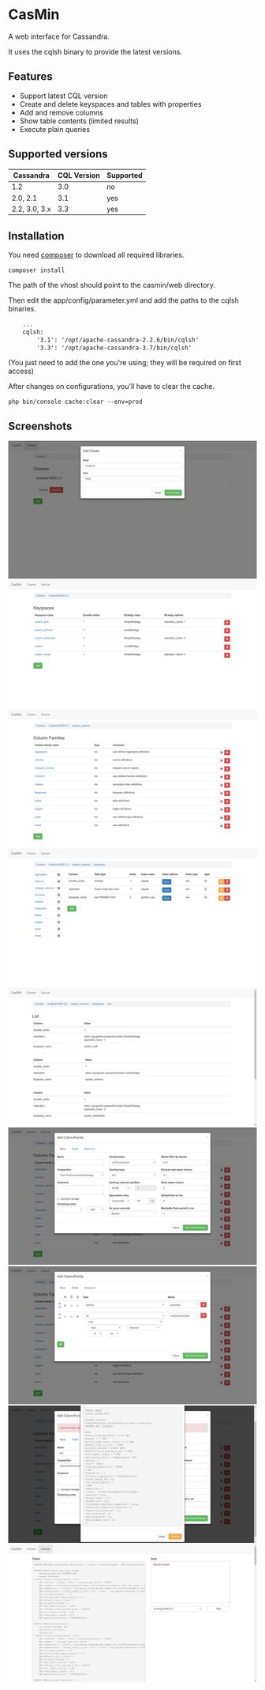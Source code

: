 CasMin
======

A web interface for Cassandra.

It uses the cqlsh binary to provide the latest versions.

Features
--------

* Support latest CQL version
* Create and delete keyspaces and tables with properties
* Add and remove columns
* Show table contents (limited results)
* Execute plain queries

Supported versions
------------------

Cassandra | CQL Version | Supported
----------| ------------| ---------
1.2       | 3.0         | no
2.0, 2.1  | 3.1         | yes
2.2, 3.0, 3.x | 3.3     | yes

Installation
------------

You need [composer](https://getcomposer.org/) to download all required libraries.


```
composer install
```

The path of the vhost should point to the casmin/web directory.

Then edit the app/config/parameter.yml and add the paths to the cqlsh binaries.

```
    ...
    cqlsh:
        '3.1': '/opt/apache-cassandra-2.2.6/bin/cqlsh'
        '3.3': '/opt/apache-cassandra-3.7/bin/cqlsh'
```
(You just need to add the one you're using; they will be required on first access)

After changes on configurations, you'll have to clear the cache.

```
php bin/console cache:clear --env=prod
```

Screenshots
-----------

![Screenshot1](https://raw.githubusercontent.com/x1125/casmin/master/screenshots/screenshot1.png)
![Screenshot2](https://raw.githubusercontent.com/x1125/casmin/master/screenshots/screenshot2.png)
![Screenshot3](https://raw.githubusercontent.com/x1125/casmin/master/screenshots/screenshot3.png)
![Screenshot4](https://raw.githubusercontent.com/x1125/casmin/master/screenshots/screenshot4.png)
![Screenshot5](https://raw.githubusercontent.com/x1125/casmin/master/screenshots/screenshot5.png)
![Screenshot6](https://raw.githubusercontent.com/x1125/casmin/master/screenshots/screenshot6.png)
![Screenshot7](https://raw.githubusercontent.com/x1125/casmin/master/screenshots/screenshot7.png)
![Screenshot8](https://raw.githubusercontent.com/x1125/casmin/master/screenshots/screenshot8.png)
![Screenshot9](https://raw.githubusercontent.com/x1125/casmin/master/screenshots/screenshot9.png)